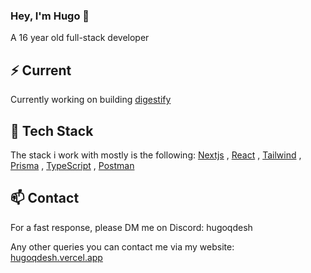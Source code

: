 ### Hey, I'm Hugo 👋

A 16 year old full-stack developer

## ⚡️ Current

Currently working on building [digestify](https://digestify.vercel.app)

## 💎 Tech Stack

The stack i work with mostly is the following: [Nextjs](https://nextjs.org/) , [React](https://react.dev/) , [Tailwind](https://tailwindcss.com/) , [Prisma](https://www.prisma.io/) , [TypeScript](https://www.typescriptlang.org/) , [Postman](https://www.postman.com/)

## 📫 Contact

For a fast response, please DM me on Discord: hugoqdesh

Any other queries you can contact me via my website: [hugoqdesh.vercel.app](https://hugoqdesh.vercel.app)
